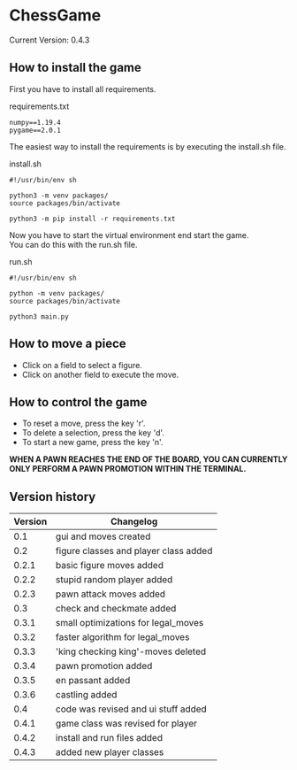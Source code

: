 # ChessGame
Current Version: 0.4.3

## How to install the game
First you have to install all requirements.

requirements.txt
```
numpy==1.19.4
pygame==2.0.1
```

The easiest way to install the requirements is by executing the install.sh file.

install.sh
```
#!/usr/bin/env sh

python3 -m venv packages/
source packages/bin/activate

python3 -m pip install -r requirements.txt
```

Now you have to start the virtual environment end start the game.<br>
You can do this with the run.sh file.

run.sh
```
#!/usr/bin/env sh

python -m venv packages/
source packages/bin/activate

python3 main.py
```


## How to move a piece
* Click on a field to select a figure.
* Click on another field to execute the move.


## How to control the game
* To reset a move, press the key 'r'.
* To delete a selection, press the key 'd'.
* To start a new game, press the key 'n'.

**WHEN A PAWN REACHES THE END OF THE BOARD, YOU CAN CURRENTLY ONLY PERFORM A PAWN PROMOTION WITHIN THE TERMINAL.**


## Version history
| Version | Changelog                             |
|---------|---------------------------------------|
| 0.1     | gui and moves created                 |
| 0.2     | figure classes and player class added |
| 0.2.1   | basic figure moves added              |
| 0.2.2   | stupid random player added            |
| 0.2.3   | pawn attack moves added               |
| 0.3     | check and checkmate added             |
| 0.3.1   | small optimizations for legal_moves   |
| 0.3.2   | faster algorithm for legal_moves      |
| 0.3.3   | 'king checking king'-moves deleted    |
| 0.3.4   | pawn promotion added                  |
| 0.3.5   | en passant added                      |
| 0.3.6   | castling added                        |
| 0.4     | code was revised and ui stuff added   |
| 0.4.1   | game class was revised for player     |
| 0.4.2   | install and run files added           |
| 0.4.3   | added new player classes              |